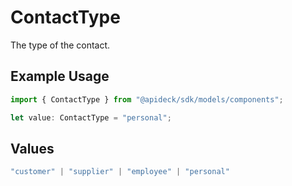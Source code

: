 # ContactType

The type of the contact.

## Example Usage

```typescript
import { ContactType } from "@apideck/sdk/models/components";

let value: ContactType = "personal";
```

## Values

```typescript
"customer" | "supplier" | "employee" | "personal"
```